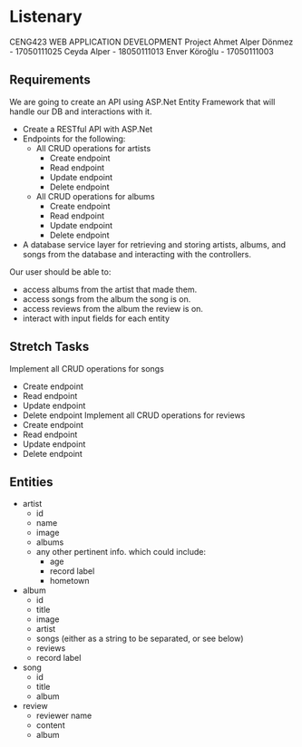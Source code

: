 # Listenary
CENG423 WEB APPLICATION DEVELOPMENT Project
Ahmet Alper Dönmez - 17050111025
Ceyda Alper - 18050111013
Enver Köroğlu - 17050111003

## Requirements
We are going to create an API using ASP.Net Entity Framework that will handle our DB and interactions with it.
- Create a RESTful API with ASP.Net
- Endpoints for the following:
   - All CRUD operations for artists
      - Create endpoint
      - Read endpoint
      - Update endpoint
      - Delete endpoint
   - All CRUD operations for albums
      - Create endpoint
      - Read endpoint
      - Update endpoint
      - Delete endpoint
- A database service layer for retrieving and storing artists, albums, and songs from the database and interacting with the controllers.

Our user should be able to:
- access albums from the artist that made them.
- access songs from the album the song is on.
- access reviews from the album the review is on.
- interact with input fields for each entity


## Stretch Tasks
Implement all CRUD operations for songs
- Create endpoint
- Read endpoint
- Update endpoint
- Delete endpoint
Implement all CRUD operations for reviews
- Create endpoint
- Read endpoint
- Update endpoint
- Delete endpoint


## Entities
- artist
   - id
   - name
   - image
   - albums
   - any other pertinent info. which could include:
      - age
      - record label
      - hometown
- album
   - id
   - title
   - image
   - artist
   - songs (either as a string to be separated, or see below)
   - reviews
   - record label
- song
   - id
   - title
   - album
- review
   - reviewer name
   - content
   - album
